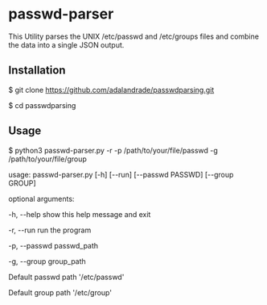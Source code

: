 # passwd-parser

This Utility parses the UNIX /etc/passwd and /etc/groups files and combine the data into a single JSON output. 


## Installation


$ git clone https://github.com/adalandrade/passwdparsing.git

$ cd passwdparsing



## Usage


$ python3 passwd-parser.py -r -p /path/to/your/file/passwd -g /path/to/your/file/group


usage: passwd-parser.py [-h] [--run] [--passwd PASSWD] [--group GROUP]



optional arguments:


  -h, --help            show this help message and exit
  
  -r, --run             run the program
  
  -p, --passwd          passwd_path
  
  -g, --group           group_path                      
  

Default passwd path  '/etc/passwd'

Default group path   '/etc/group'



